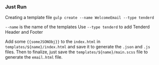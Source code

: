 ### Just Run

Creating a template file
`gulp create --name WelcomeEmail --type tenderd`

`--name` is the name of the templates
Use `--type tenderd` to add Tenderd Header and Footer

Add some `{{someJSONObj}}` to the `index.html` in `templates/${name}/index.html` and save it to generate the `.json` and `.js` files.
Then to finalize, just save the `templates/${name}/main.scss` file to generate the `email.html` file. 
